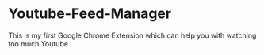 # Youtube-Feed-Manager
This is my first Google Chrome Extension which can help you with watching too much Youtube

